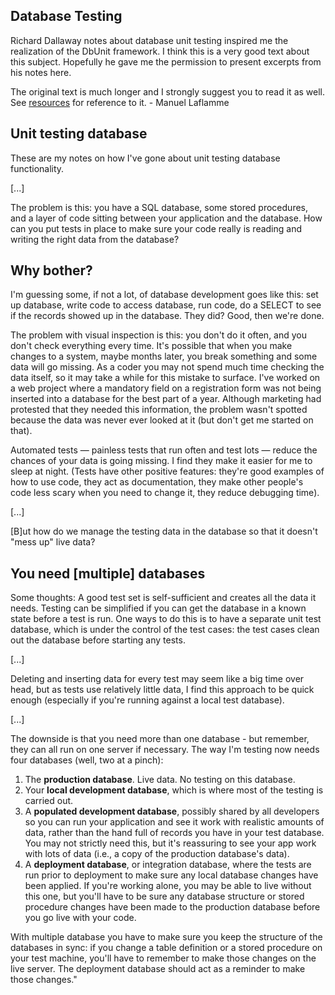 ## Database Testing

Richard Dallaway notes about database unit testing inspired me the realization of the DbUnit framework. 
I think this is a very good text about this subject. 
Hopefully he gave me the permission to present excerpts from his notes here.

The original text is much longer and I strongly suggest you to read it as well. 
See [resources]() for reference to it. - Manuel Laflamme

## Unit testing database

These are my notes on how I've gone about unit testing database functionality.

\[...\]

The problem is this: you have a SQL database, some stored procedures, and a layer of code sitting between your application and the database. 
How can you put tests in place to make sure your code really is reading and writing the right data from the database?

## Why bother?

I'm guessing some, if not a lot, of database development goes like this: 
set up database, write code to access database, run code, do a SELECT to see if the records showed up in the database. 
They did? Good, then we're done.

The problem with visual inspection is this: 
you don't do it often, and you don't check everything every time. 
It's possible that when you make changes to a system, maybe months later, you break something and some data will go missing. 
As a coder you may not spend much time checking the data itself, so it may take a while for this mistake to surface. 
I've worked on a web project where a mandatory field on a registration form was not being inserted into a database for the best part of a year. 
Although marketing had protested that they needed this information, the problem wasn't spotted because the data was never ever looked at it (but don't get me started on that).

Automated tests — painless tests that run often and test lots — reduce the chances of your data is going missing. 
I find they make it easier for me to sleep at night. 
(Tests have other positive features: they're good examples of how to use code, they act as documentation, they make other people's code less scary when you need to change it, they reduce debugging time).

\[...\]

\[B\]ut how do we manage the testing data in the database so that it doesn't "mess up" live data?  

## You need \[multiple\] databases

Some thoughts: A good test set is self-sufficient and creates all the data it needs. 
Testing can be simplified if you can get the database in a known state before a test is run. 
One ways to do this is to have a separate unit test database, which is under the control of the test cases: the test cases clean out the database before starting any tests.

[...]

Deleting and inserting data for every test may seem like a big time over head, but as tests use relatively little data, I find this approach to be quick enough (especially if you're running against a local test database).

[...]

The downside is that you need more than one database - but remember, they can all run on one server if necessary. 
The way I'm testing now needs four databases (well, two at a pinch):

1. The **production database**. Live data. No testing on this database.
2. Your **local development database**, which is where most of the testing is carried out.
3. A **populated development database**, possibly shared by all developers so you can run your application and see it work with realistic amounts of data, rather than the hand full of records you have in your test database. You may not strictly need this, but it's reassuring to see your app work with lots of data (i.e., a copy of the production database's data).
4. A **deployment database**, or integration database, where the tests are run prior to deployment to make sure any local database changes have been applied. If you're working alone, you may be able to live without this one, but you'll have to be sure any database structure or stored procedure changes have been made to the production database before you go live with your code.

With multiple database you have to make sure you keep the structure of the databases in sync: 
if you change a table definition or a stored procedure on your test machine, you'll have to remember to make those changes on the live server. 
The deployment database should act as a reminder to make those changes."
